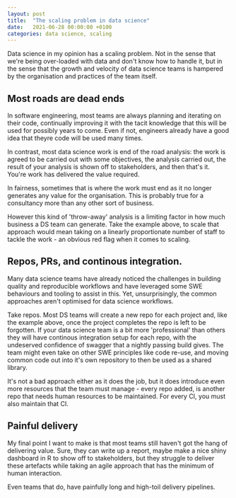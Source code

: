 ```yaml
---
layout: post
title:  "The scaling problem in data science"
date:   2021-06-28 00:00:00 +0100
categories: data science, scaling
---
```


Data science in my opinion has a scaling problem. Not in the sense that we're being over-loaded with data and don't know how to handle it, but in the sense that the growth and velocity of data science teams is hampered by the organisation and practices of the team itself.


## Most roads are dead ends
In software engineering, most teams are always planning and iterating on their code, continually improving it with the tacit knowledge that this will be used for possibly years to come. Even if not, engineers already have a good idea that theyre code will be used many times.

In contrast, most data science work is end of the road analysis: the work is agreed to be carried out with some objectives, the analysis carried out, the result of your analysis is shown off to stakeholders, and then that's it. You're work has delivered the value required.

In fairness, sometimes that is where the work must end as it no longer generates any value for the organisation. This is probably true for a consultancy more than any other sort of business. 

However this kind of 'throw-away' analysis is a limiting factor in how much business a DS team can generate. Take the example above, to scale that approach would mean taking on a linearly proportionate number of staff to tackle the work - an obvious red flag when it comes to scaling.

## Repos, PRs, and continous integration.
Many data science teams have already noticed the challenges in building quality and reproducible workflows and have leveraged some SWE behaviours and tooling to assist in this. Yet, unsurprisingly, the common approaches aren't optimised for data science workflows.

Take repos. Most DS teams will create a new repo for each project and, like the example above, once the project completes the repo is left to be forgotten. If your data science team is a bit more 'professional' than others they will have continous integration setup for each repo, with the undeserved confidence of swagger that a nightly passing build gives. The team might even take on other SWE principles like code re-use, and moving common code out into it's own repository to then be used as a shared library.

It's not a bad approach either as it does the job, but it does introduce even more resources that the team must manage - every repo added, is another repo that needs human resources to be maintained. For every CI, you must also maintain that CI. 

## Painful delivery
My final point I want to make is that most teams still haven't got the hang of delivering value. Sure, they can write up a report, maybe make a nice shiny dashboard in R to show off to stakeholders, but they struggle to deliver these artefacts while taking an agile approach that has the minimum of human interaction.

Even teams that do, have painfully long and high-toil delivery pipelines.


